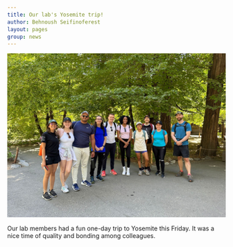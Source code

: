 ```yaml
---
title: Our lab's Yosemite trip! 
author: Behnoush Seifinoferest 
layout: pages
group: news
---
```


<span class="image fit"><img src="/images/2023-07-28-Yosemite_trip.jpg" alt="" class="img-responsive"></span>

Our lab members had a fun one-day trip to Yosemite this Friday. It was a nice time of quality and bonding among colleagues.